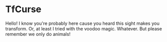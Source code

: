 # TfCurse
Hello! I know you're probably here cause you heard this sight makes you transform. Or, at least I tried with the voodoo magic. Whatever. But please remember we only do animals!
